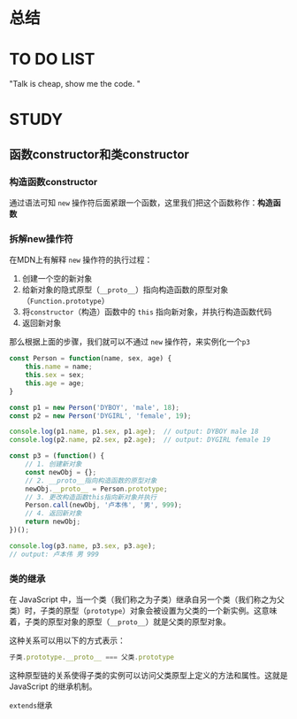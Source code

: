# 总结







# TO DO LIST
"Talk is cheap, show me the code. "




# STUDY

## 函数constructor和类constructor

### 构造函数constructor
通过语法可知 `new` 操作符后面紧跟一个函数，这里我们把这个函数称作：**构造函数**

### 拆解new操作符

在MDN上有解释 `new` 操作符的执行过程：
1. 创建一个空的新对象
2. 给新对象的隐式原型（`__proto__`）指向构造函数的原型对象（`Function.prototype`）
3. 将`constructor`（构造）函数中的 `this` 指向新对象，并执行构造函数代码
4. 返回新对象

那么根据上面的步骤，我们就可以不通过 `new` 操作符，来实例化一个`p3`
```ts
const Person = function(name, sex, age) {
	this.name = name;
	this.sex = sex;
	this.age = age;
}

const p1 = new Person('DYBOY', 'male', 18);
const p2 = new Person('DYGIRL', 'female', 19);

console.log(p1.name, p1.sex, p1.age);  // output: DYBOY male 18
console.log(p2.name, p2.sex, p2.age);  // output: DYGIRL female 19

const p3 = (function() {
	// 1. 创建新对象
	const newObj = {};
	// 2. __proto__指向构造函数的原型对象
	newObj.__proto__ = Person.prototype;
	// 3. 更改构造函数this指向新对象并执行
	Person.call(newObj, '卢本伟', '男', 999);
	// 4. 返回新对象
	return newObj;
})();

console.log(p3.name, p3.sex, p3.age);
// output: 卢本伟 男 999
```

### 类的继承
在 JavaScript 中，当一个类（我们称之为子类）继承自另一个类（我们称之为父类）时，子类的原型（`prototype`）对象会被设置为父类的一个新实例。这意味着，子类的原型对象的原型（`__proto__`）就是父类的原型对象。

这种关系可以用以下的方式表示：
```ts
子类.prototype.__proto__ === 父类.prototype
```
这种原型链的关系使得子类的实例可以访问父类原型上定义的方法和属性。这就是 JavaScript 的继承机制。


`extends`继承

